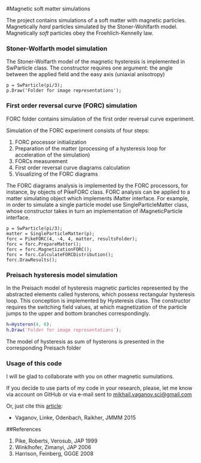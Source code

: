 #Magnetic soft matter simulations

The project contains simulations of a soft matter with magnetic particles.
Magnetically *hard* particles simulated by the Stoner-Wohlfarth model.
Magnetically *soft* particles obey the Froehlich-Kennelly law.

### Stoner-Wolfarth model simulation

The Stoner-Wolfarth model of the magnetic hysteresis is implemented in SwParticle class. 
The constructor requires one argument: the angle between the applied field and the easy axis (uniaxial anisotropy) 

```matalb
p = SwParticle(pi/3);
p.Draw('Folder for image representations');
```

### First order reversal curve (FORC) simulation

FORC folder contains simulation of the first order reversal curve experiment.

Simulation of the FORC experiment consists of four steps:

1. FORC processor initialization
2. Preparation of the matter (processing of a hysteresis loop for acceleration of the simulation)
3. FORCs measurement
4. First order reversal curve diagrams calculation
5. Visualizing of the FORC diagrams

The FORC diagrams analysis is implemented by the FORC processors, for instance, by objects of PikeFORC class.
FORC analysis can be applied to a matter simulating object which implements iMatter interface. 
For example, in order to simulate a single particle model use SingleParticleMatter class, whose constructor takes in turn an implementation of iMagneticParticle interface.

```matalb
p = SwParticle(pi/3);
matter = SingleParticleMatter(p);
forc = PikeFORC(4, -4, 4, matter, resultsFolder);
forc = forc.PrepareMatter();
forc = forc.MagnetizationFORC();
forc = forc.CalculateFORCDistribution();
forc.DrawResults();
```

### Preisach hysteresis model simulation

In the Preisach model of hysteresis magnetic particles represented by the abstracted elements called hysterons, which possess rectangular hysteresis loop.
This conception is implemented by Hysteresis class. 
The constructor requires the switching field values, at which magnetization of the particle jumps to the upper and bottom branches correspondingly.

```matlab
h=Hysteron(4, 0);
h.Draw('Folder for image representations');
```

The model of hysteresis as sum of hysterons is presented in the corresponding Preisach folder

### Usage of this code

I will be glad to collaborate with you on other magnetic sumulations.

If you decide to use parts of my code in your research, please, let me know via account on GitHub or via e-mail sent to mikhail.vaganov.sci@gmail.com

Or, just cite this [article](http://www.sciencedirect.com/science/article/pii/S0304885316319552):
* Vaganov, Linke, Odenbach, Raikher, JMMM 2015


##References
1. Pike, Roberts, Verosub, JAP 1999
2. Winklhofer, Zimanyi, JAP 2006
3. Harrison, Feinberg, GGGE 2008 

